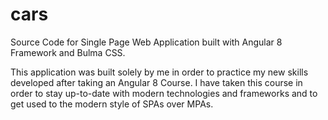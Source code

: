 # cars
Source Code for Single Page Web Application built with Angular 8 Framework and Bulma CSS. 

This application was built solely by me in order to practice my new skills developed after taking an Angular 8 Course. 
I have taken this course in order to stay up-to-date with modern technologies and frameworks and to get used to the modern
style of SPAs over MPAs. 
